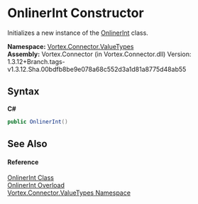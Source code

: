 # OnlinerInt Constructor 
 

Initializes a new instance of the <a href="T_Vortex_Connector_ValueTypes_OnlinerInt.md">OnlinerInt</a> class.

**Namespace:**&nbsp;<a href="N_Vortex_Connector_ValueTypes.md">Vortex.Connector.ValueTypes</a><br />**Assembly:**&nbsp;Vortex.Connector (in Vortex.Connector.dll) Version: 1.3.12+Branch.tags-v1.3.12.Sha.00bdfb8be9e078a68c552d3a1d81a8775d48ab55

## Syntax

**C#**<br />
``` C#
public OnlinerInt()
```


## See Also


#### Reference
<a href="T_Vortex_Connector_ValueTypes_OnlinerInt.md">OnlinerInt Class</a><br /><a href="Overload_Vortex_Connector_ValueTypes_OnlinerInt__ctor.md">OnlinerInt Overload</a><br /><a href="N_Vortex_Connector_ValueTypes.md">Vortex.Connector.ValueTypes Namespace</a><br />